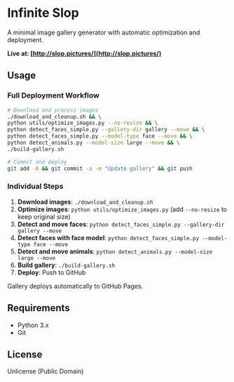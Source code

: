 # Infinite Slop

A minimal image gallery generator with automatic optimization and deployment.

**Live at: [http://slop.pictures/](http://slop.pictures/)**

## Usage

### Full Deployment Workflow

```bash
# Download and process images
./download_and_cleanup.sh && \
python utils/optimize_images.py --no-resize && \
python detect_faces_simple.py --gallery-dir gallery --move && \
python detect_faces_simple.py --model-type face --move && \
python detect_animals.py --model-size large --move && \
./build-gallery.sh

# Commit and deploy
git add -A && git commit -a -m "Update gallery" && git push
```

### Individual Steps

1. **Download images**: `./download_and_cleanup.sh`
2. **Optimize images**: `python utils/optimize_images.py` (add `--no-resize` to keep original size)
3. **Detect and move faces**: `python detect_faces_simple.py --gallery-dir gallery --move`
4. **Detect faces with face model**: `python detect_faces_simple.py --model-type face --move`
5. **Detect and move animals**: `python detect_animals.py --model-size large --move`
6. **Build gallery**: `./build-gallery.sh`
7. **Deploy**: Push to GitHub

Gallery deploys automatically to GitHub Pages.

## Requirements

- Python 3.x
- Git

## License

Unlicense (Public Domain)